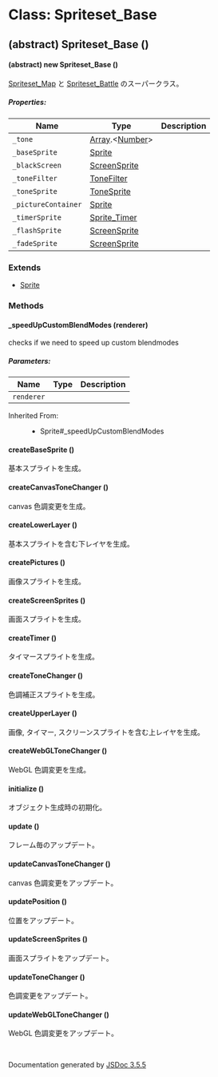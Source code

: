 # Class: Spriteset_Base

## (abstract) Spriteset_Base ()

#### (abstract) new Spriteset_Base ()

[Spriteset_Map](Spriteset_Map.md) と [Spriteset_Battle](Spriteset_Battle.md) のスーパークラス。

##### Properties:

| Name | Type | Description |
| --- | --- | --- |
| `_tone` | [Array](Array.md).<[Number](Number.md)> |  |
| `_baseSprite` | [Sprite](Sprite.md) |  |
| `_blackScreen` | [ScreenSprite](ScreenSprite.md) |  |
| `_toneFilter` | [ToneFilter](ToneFilter.md) |  |
| `_toneSprite` | [ToneSprite](ToneSprite.md) |  |
| `_pictureContainer` | [Sprite](Sprite.md) |  |
| `_timerSprite` | [Sprite_Timer](Sprite_Timer.md) |  |
| `_flashSprite` | [ScreenSprite](ScreenSprite.md) |  |
| `_fadeSprite` | [ScreenSprite](ScreenSprite.md) |  |

<dl>
</dl>

### Extends

* [Sprite](Sprite.md)

### Methods

#### _speedUpCustomBlendModes (renderer)

checks if we need to speed up custom blendmodes

##### Parameters:

| Name | Type | Description |
| --- | --- | --- |
| `renderer` |  |  |

<dl>
                <dt>Inherited From:</dt>
                <dd>
                    <ul>
                        <li>
                            <a>Sprite#_speedUpCustomBlendModes</a>
                        </li>
                    </ul>
                </dd>
            </dl>

#### createBaseSprite ()

 基本スプライトを生成。
<dl>
</dl>

#### createCanvasToneChanger ()

canvas 色調変更を生成。
<dl>
</dl>

#### createLowerLayer ()

 基本スプライトを含む下レイヤを生成。
<dl>
</dl>

#### createPictures ()

 画像スプライトを生成。
<dl>
</dl>

#### createScreenSprites ()

 画面スプライトを生成。
<dl>
</dl>

#### createTimer ()

 タイマースプライトを生成。
<dl>
</dl>

#### createToneChanger ()

 色調補正スプライトを生成。
<dl>
</dl>

#### createUpperLayer ()

 画像, タイマー, スクリーンスプライトを含む上レイヤを生成。
<dl>
</dl>

#### createWebGLToneChanger ()

WebGL 色調変更を生成。
<dl>
</dl>

#### initialize ()

 オブジェクト生成時の初期化。
<dl>
</dl>

#### update ()

 フレーム毎のアップデート。
<dl>
</dl>

#### updateCanvasToneChanger ()

canvas 色調変更をアップデート。
<dl>
</dl>

#### updatePosition ()

 位置をアップデート。
<dl>
</dl>

#### updateScreenSprites ()

 画面スプライトをアップデート。
<dl>
</dl>

#### updateToneChanger ()

 色調変更をアップデート。
<dl>
</dl>

#### updateWebGLToneChanger ()

WebGL 色調変更をアップデート。
<dl>
</dl>
 <br>

  Documentation generated by [JSDoc 3.5.5](https://github.com/jsdoc3/jsdoc)
